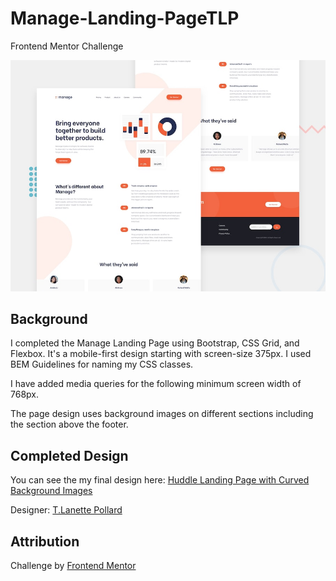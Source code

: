 # Manage-Landing-PageTLP
Frontend Mentor Challenge 

![Design Preview for Huddle Landing Page with Curved Background Challenge from Frontend Mentor](./design/desktop-preview.jpg) 

## Background
I completed the Manage Landing Page using Bootstrap, CSS Grid, and Flexbox. It's a mobile-first design starting with screen-size 375px. I used BEM Guidelines for naming my CSS classes. 

I have added media queries for the following minimum screen width of 768px. 

The page design uses background images on different sections including the section above the footer. 

## Completed Design

You can see the my final design here: [Huddle Landing Page with Curved Background Images](https://tlanetterose.github.io/huddle-landing-page-tlp/)

Designer: [T.Lanette Pollard](https://github.com/TLanetteRose)

## Attribution
Challenge by [Frontend Mentor](https://www.frontendmentor.io?ref=challenge)

